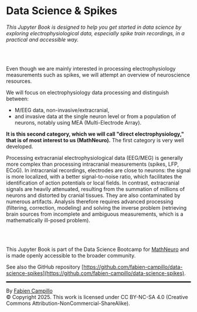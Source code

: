 # Data Science & Spikes

*This Jupyter Book is designed to help you get started in data science by exploring electrophysiological data, especially spike train recordings, in a practical and accessible way.*

<br>
<br>


Even though we are mainly interested in processing electrophysiology measurements such as spikes, we will attempt an overview of neuroscience resources.

We will focus on electrophysiology data processing and distinguish between:

- M/EEG data, non-invasive/extracranial,
- and invasive data at the single neuron level or from a population of neurons, notably using MEA (Multi-Electrode Array).

**It is this second category, which we will call "direct electrophysiology," that is of most interest to us (MathNeuro).** The first category is very well developed.

Processing extracranial electrophysiological data (EEG/MEG) is generally more complex than processing intracranial measurements (spikes, LFP, ECoG). In intracranial recordings, electrodes are close to neurons: the signal is more localized, with a better signal-to-noise ratio, which facilitates the identification of action potentials or local fields. In contrast, extracranial signals are heavily attenuated, resulting from the summation of millions of neurons and distorted by cranial tissues. They are also contaminated by numerous artifacts. Analysis therefore requires advanced processing (filtering, correction, modeling) and solving the inverse problem (retrieving brain sources from incomplete and ambiguous measurements, which is a mathematically ill-posed problem).

<br>
<br>

This Jupyter Book is part of the Data Science Bootcamp for [MathNeuro](https://team.inria.fr/mathneuro/) and is made openly accessible to the broader community.

See also the GitHub repository [https://github.com/fabien-campillo/data-science-spikes](https://github.com/fabien-campillo/data-science-spikes).

<hr style="border: 1px solid black;">

By [Fabien Campillo](https://www-sop.inria.fr/members/Fabien.Campillo/)  <br>
© Copyright 2025. This work is licensed under CC BY-NC-SA 4.0 (Creative Commons Attribution-NonCommercial-ShareAlike).